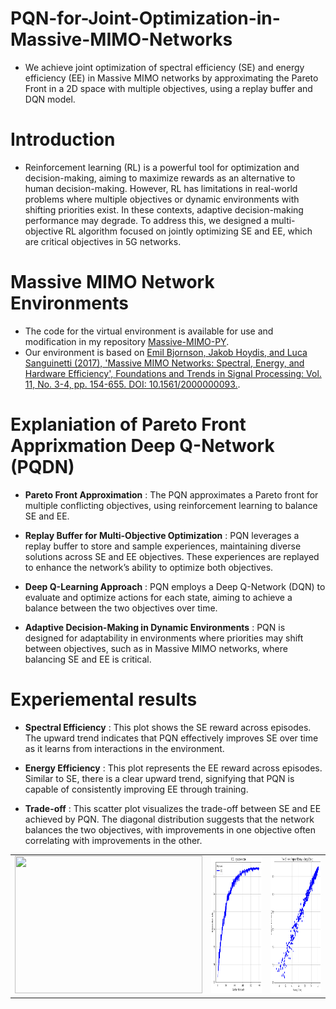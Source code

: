 # PQN-for-Joint-Optimization-in-Massive-MIMO-Networks
* We achieve joint optimization of spectral efficiency (SE) and energy efficiency (EE) in Massive MIMO networks by approximating the Pareto Front in a 2D space with multiple objectives, using a replay buffer and DQN model.

# Introduction
* Reinforcement learning (RL) is a powerful tool for optimization and decision-making, aiming to maximize rewards as an alternative to human decision-making. However, RL has limitations in real-world problems where multiple objectives or dynamic environments with shifting priorities exist. In these contexts, adaptive decision-making performance may degrade. To address this, we designed a multi-objective RL algorithm focused on jointly optimizing SE and EE, which are critical objectives in 5G networks.

# Massive MIMO Network Environments
* The code for the virtual environment is available for use and modification in my repository [Massive-MIMO-PY](https://github.com/FIVEYOUNGWOO/Open-AI-GYM-Based-Massive-MIMO-Network-Environments).
* Our environment is based on [Emil Bjornson, Jakob Hoydis, and Luca Sanguinetti (2017), 'Massive MIMO Networks: Spectral, Energy, and Hardware Efficiency', Foundations and Trends in Signal Processing: Vol. 11, No. 3-4, pp. 154-655. DOI: 10.1561/2000000093.](https://www.massivemimobook.com/).

# Explaniation of Pareto Front Apprixmation Deep Q-Network (PQDN)
* **Pareto Front Approximation** : The PQN approximates a Pareto front for multiple conflicting objectives, using reinforcement learning to balance SE and EE.

* **Replay Buffer for Multi-Objective Optimization** : PQN leverages a replay buffer to store and sample experiences, maintaining diverse solutions across SE and EE objectives. These experiences are replayed to enhance the network’s ability to optimize both objectives.

* **Deep Q-Learning Approach** : PQN employs a Deep Q-Network (DQN) to evaluate and optimize actions for each state, aiming to achieve a balance between the two objectives over time.

* **Adaptive Decision-Making in Dynamic Environments** : PQN is designed for adaptability in environments where priorities may shift between objectives, such as in Massive MIMO networks, where balancing SE and EE is critical.

# Experiemental results
* **Spectral Efficiency** : This plot shows the SE reward across episodes. The upward trend indicates that PQN effectively improves SE over time as it learns from interactions in the environment.

* **Energy Efficiency** : This plot represents the EE reward across episodes. Similar to SE, there is a clear upward trend, signifying that PQN is capable of consistently improving EE through training.

* **Trade-off** : This scatter plot visualizes the trade-off between SE and EE achieved by PQN. The diagonal distribution suggests that the network balances the two objectives, with improvements in one objective often correlating with improvements in the other.

<table>
  <tr>
    <td><img src="/README_images/spectral_efficiency.jpg" width="300" height="220"/></td>
    <td><img src="/README_images/energy_efficiency.png" width="300" height="220"/></td>
    <td><img src="/README_images/train_results.png" width="300" height="220"/></td>
  </tr>
</table>